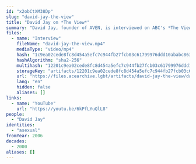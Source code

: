 ```yaml
---
id: "x2obCtXM38Dp"
slug: "david-jay-the-view"
title: "David Jay on *The View*"
summary: "David Jay, founder of AVEN, is interviewed on ABC's *The View*"
files:
  - name: "Interview"
    fileName: "david-jay-the-view.mp4"
    mediaType: "video/mp4"
    hash: "1c9ea02cede8fc8d454a5efc7c944fb27fcb03c61799976ddd10ababc863b47d"
    hashAlgorithm: "sha2-256"
    multihash: "12201c9ea02cede8fc8d454a5efc7c944fb27fcb03c61799976ddd10ababc863b47d"
    storageKey: "artifacts/12201c9ea02cede8fc8d454a5efc7c944fb27fcb03c61799976ddd10ababc863b47d"
    url: "https://files.acearchive.lgbt/artifacts/david-jay-the-view/david-jay-the-view.mp4"
    lang: "en"
    hidden: false
    aliases: []
links:
  - name: "YouTube"
    url: "https://youtu.be/6kPfLYuQlL8"
people:
  - "David Jay"
identities:
  - "asexual"
fromYear: 2006
decades:
  - 2000
aliases: []
---
```


